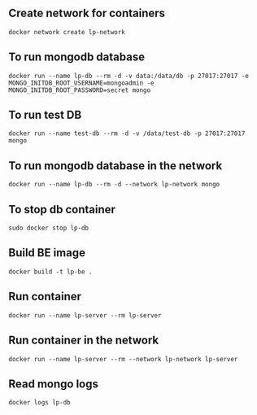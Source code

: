 ## Create network for containers

`docker network create lp-network`

## To run mongodb database

`docker run --name lp-db --rm -d -v data:/data/db -p 27017:27017 -e MONGO_INITDB_ROOT_USERNAME=mongoadmin -e MONGO_INITDB_ROOT_PASSWORD=secret mongo`

## To run test DB

`docker run --name test-db --rm -d -v /data/test-db -p 27017:27017 mongo`

## To run mongodb database in the network

`docker run --name lp-db --rm -d --network lp-network mongo`

## To stop db container

`sudo docker stop lp-db`

## Build BE image

`docker build -t lp-be .`

## Run container

`docker run --name lp-server --rm lp-server`

## Run container in the network

`docker run --name lp-server --rm --network lp-network lp-server`

## Read mongo logs

`docker logs lp-db`
